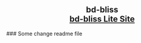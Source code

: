 <h2 align="center">
  bd-bliss<br/>
  <a href="https://bd-bliss.web.app" target="_blank">bd-bliss Lite Site</a>
</h2>
### Some change readme file
